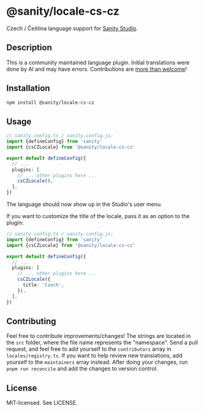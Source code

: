 # @sanity/locale-cs-cz

Czech / Čeština language support for [Sanity Studio](https://www.sanity.io/).

## Description

This is a community maintained language plugin. Initial translations were done by AI and may have errors. Contributions are [more than welcome](#contributing)!

## Installation

```sh
npm install @sanity/locale-cs-cz
```

## Usage

```ts
// sanity.config.ts / sanity.config.js:
import {defineConfig} from 'sanity'
import {csCZLocale} from '@sanity/locale-cs-cz'

export default defineConfig({
  // ...
  plugins: [
    // ... other plugins here ...
    csCZLocale(),
  ],
})
```

The language should now show up in the Studio's user menu.

If you want to customize the title of the locale, pass it as an option to the plugin:

```ts
// sanity.config.ts / sanity.config.js:
import {defineConfig} from 'sanity'
import {csCZLocale} from '@sanity/locale-cs-cz'

export default defineConfig({
  // ...
  plugins: [
    // ... other plugins here ...
    csCZLocale({
      title: 'Czech',
    }),
  ],
})
```

## Contributing

Feel free to contribute improvements/changes! The strings are located in the `src` folder, where the file name represents the "namespace". Send a pull request, and feel free to add yourself to the `contributors` array in `locales/registry.ts`. If you want to help review new translations, add yourself to the `maintainers` array instead. After doing your changes, run `pnpm run reconcile` and add the changes to version control.

## License

MIT-licensed. See LICENSE.
